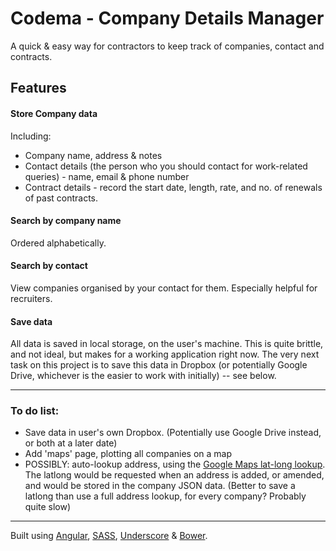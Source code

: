 # Codema - Company Details Manager

A quick & easy way for contractors to keep track of companies, contact and contracts.

## Features

#### Store Company data

Including:
* Company name, address & notes
* Contact details (the person who you should contact for work-related queries) - name, email & phone number
* Contract details - record the start date, length, rate, and no. of renewals of past contracts.

#### Search by company name

Ordered alphabetically.

#### Search by contact

View companies organised by your contact for them. Especially helpful for recruiters.

#### Save data

All data is saved in local storage, on the user's machine. This is quite brittle, and not ideal, but makes for a working application right now. The very next task on this project is to save this data in Dropbox (or potentially Google Drive, whichever is the easier to work with initially) -- see below.

-----

### To do list:

* Save data in user's own Dropbox. (Potentially use Google Drive instead, or both at a later date)
* Add 'maps' page, plotting all companies on a map
* POSSIBLY: auto-lookup address, using the [Google Maps lat-long lookup](https://dexvelopers.google.com/maps/documentation/geocoding/). The latlong would be requested when an address is added, or amended, and would be stored in the company JSON data. (Better to save a latlong than use a full address lookup, for every company? Probably quite slow)

-----

Built using [Angular](https://github.com/angular/angular.js), [SASS](https://github.com/sass/sass), [Underscore](https://github.com/jashkenas/underscore) & [Bower](https://github.com/bower/bower).

